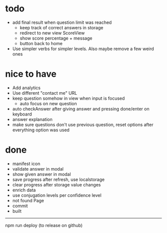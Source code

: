 # todo

-   add final result when question limit was reached
    -   keep track of correct answers in storage
    -   redirect to new view ScoreView
    -   show score percentage + message
    -   button back to home
-   Use simpler verbs for simpler levels. Also maybe remove a few weird ones


# nice to have

-   Add analytics
-   Use different "contact me" URL
-   keep question somehow in view when input is focused
    -   auto focus on new question
-   auto checkAnswer after giving answer and pressing done/enter on keyboard
-   answer explanation
-   make sure questions don't use previous question, reset options after everything option was used

# done

-   manifest icon
-   validate answer in modal
-   show given answer in modal
-   save progress after refresh, use localstorage
-   clear progress after storage value changes
-   enrich data
-   use conjugation levels per confidence level
-   not found Page
-   commit
-   built


---

npm run deploy (to release on github)